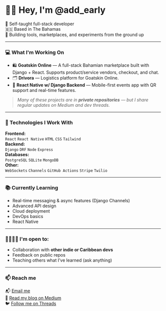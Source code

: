 # 👋🏿 Hey, I'm @add_early

🧠 Self-taught full-stack developer  
🇧🇸 Based in The Bahamas  
💼 Building tools, marketplaces, and experiments from the ground up

---

### 💻 What I'm Working On

- 🛍️ **Goatskin Online** — A full-stack Bahamian marketplace built with Django + React. Supports product/service vendors, checkout, and chat.
- 🗂️ **Drivora** — Logistics platform for Goatskin Online.
- 📲 **React Native w/ Django Backend** — Mobile-first events app with QR support and real-time features.

> *Many of these projects are in **private repositories** — but I share regular updates on Medium and dev threads.*

---

### 🧪 Technologies I Work With

**Frontend:**  
`React` `React Native` `HTML` `CSS` `Tailwind`  
**Backend:**  
`Django` `DRF` `Node` `Express`  
**Databases:**  
`PostgreSQL` `SQLite` `MongoDB`  
**Other:**  
`WebSockets` `Channels` `GitHub Actions` `Stripe` `Twilio`

---

### 📚 Currently Learning

- Real-time messaging & async features (Django Channels)
- Advanced API design
- Cloud deployment
- DevOps basics
- React Native

---

### 🫱🏿‍🫲🏿 I'm open to:

- Collaboration with **other indie or Caribbean devs**
- Feedback on public repos
- Teaching others what I’ve learned (ask anything)

---

### 📫 Reach me
📬 [Email me](mailto:adderleydex2@gmail.com)  
📜 [Read my blog on Medium](https://medium.com/@adderleydex)  
🐦 [Follow me on Threads](https://threads.com/add_early) 


